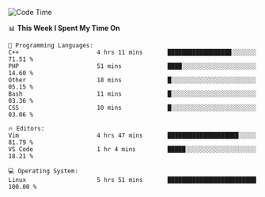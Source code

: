 <!-- [![Top Langs](https://github-readme-stats.vercel.app/api/top-langs/?username=gagahsyuja&theme=dracula&hide_border=true&border_radius=7)](https://github.com/anuraghazra/github-readme-stats) -->

<!--START_SECTION:waka-->
![Code Time](http://img.shields.io/badge/Code%20Time-102%20hrs%204%20mins-blue)

📊 **This Week I Spent My Time On** 

```text
💬 Programming Languages: 
C++                      4 hrs 11 mins       ██████████████████░░░░░░░   71.51 % 
PHP                      51 mins             ████░░░░░░░░░░░░░░░░░░░░░   14.60 % 
Other                    18 mins             █░░░░░░░░░░░░░░░░░░░░░░░░   05.15 % 
Bash                     11 mins             █░░░░░░░░░░░░░░░░░░░░░░░░   03.36 % 
CSS                      10 mins             █░░░░░░░░░░░░░░░░░░░░░░░░   03.06 % 

🔥 Editors: 
Vim                      4 hrs 47 mins       ████████████████████░░░░░   81.79 % 
VS Code                  1 hr 4 mins         █████░░░░░░░░░░░░░░░░░░░░   18.21 % 

💻 Operating System: 
Linux                    5 hrs 51 mins       █████████████████████████   100.00 % 
```


<!--END_SECTION:waka-->
